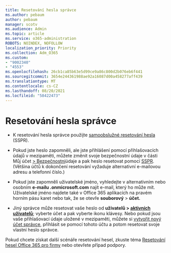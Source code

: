 ```yaml
---
title: Resetování hesla správce
ms.author: pebaum
author: pebaum
manager: scotv
ms.audience: Admin
ms.topic: article
ms.service: o365-administration
ROBOTS: NOINDEX, NOFOLLOW
localization_priority: Priority
ms.collection: Adm_O365
ms.custom:
- "9002340"
- "4553"
ms.openlocfilehash: 26cb1ca85b63e5d99ce9a86c800d2b076eb6f441
ms.sourcegitcommit: 3654e244361988ae92a16087d00a458277aff439
ms.translationtype: MT
ms.contentlocale: cs-CZ
ms.lasthandoff: 08/20/2021
ms.locfileid: "58422473"
---
```

# <a name="admin-password-reset"></a>Resetování hesla správce

- K resetování hesla správce použijte [samoobslužné resetování hesla](https://passwordreset.microsoftonline.com/) (SSPR).

- Pokud jste heslo zapomněli, ale jste přihlášení pomocí přihlašovacích údajů v mezipaměti, můžete změnit svoje bezpečnostní údaje v části Můj účet [> Bezpečnostní](https://mysignins.microsoft.com/security-info)údaje a pak heslo resetovat pomocí [SSPR](https://passwordreset.microsoftonline.com/). (Většina účtů k dokončení resetování vyžaduje alternativní e-mailovou adresu a telefonní číslo.)

- Pokud jste zapomněli uživatelské jméno, vyhledejte v alternativním nebo osobním **e-mailu .onmicrosoft.com** najít e-mail, který ho může mít.  Uživatelské jméno najdete také v Office 365 aplikacích na pravém horním pásu karet nebo tak, že se otevře **souborový**  >  **účet.**

- Jiný správce může resetovat vaše heslo od **uživatelů > [aktivních uživatelů](https://portal.office.com/adminportal/home#/users)**; vyberte účet a pak vyberte ikonu klávesy.  Nebo pokud jsou vaše přihlašovací údaje uložené v mezipaměti, můžete si [vytvořit nový účet správce](https://portal.office.com/adminportal/home#/users), přihlásit se pomocí tohoto účtu a potom resetovat svoje vlastní heslo správce.

Pokud chcete získat další scénáře resetování hesel, zkuste téma [Resetování hesel Office 365 pro firmy](https://docs.microsoft.com/microsoft-365/admin/add-users/reset-passwords) nebo otevřete případ podpory.
